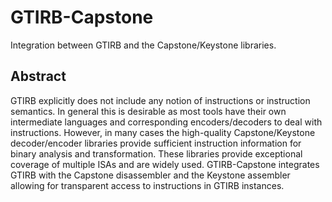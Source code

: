 GTIRB-Capstone
==============

Integration between GTIRB and the Capstone/Keystone libraries.

## Abstract
GTIRB explicitly does not include any notion of instructions or
instruction semantics.  In general this is desirable as most tools
have their own intermediate languages and corresponding
encoders/decoders to deal with instructions.  However, in many cases
the high-quality Capstone/Keystone decoder/encoder libraries provide
sufficient instruction information for binary analysis and
transformation.  These libraries provide exceptional coverage of
multiple ISAs and are widely used.  GTIRB-Capstone integrates GTIRB
with the Capstone disassembler and the Keystone assembler allowing for
transparent access to instructions in GTIRB instances.
